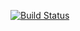 [![Build Status](https://travis-ci.org/brainexe/raspberry_chrome.svg)](https://travis-ci.org/brainexe/raspberry_chrome)
